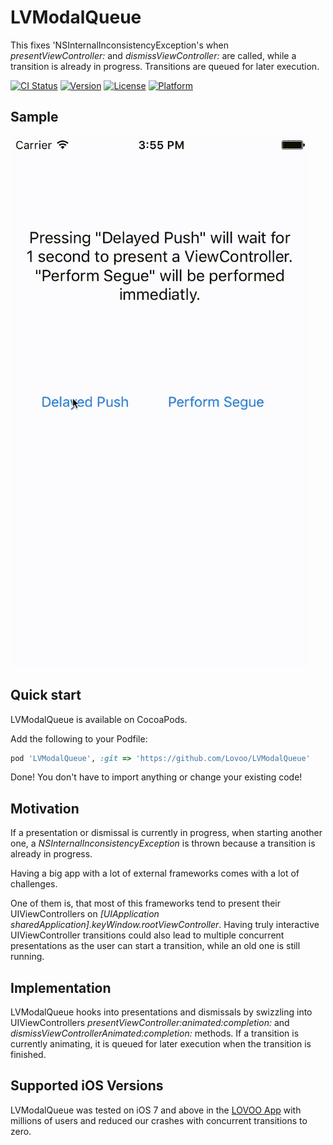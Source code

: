 # LVModalQueue

This fixes 'NSInternalInconsistencyException's when _presentViewController:_ and _dismissViewController:_ are called, while a transition is already in progress. Transitions are queued for later execution.

[![CI Status](http://img.shields.io/travis/Lovoo/LVModalQueue.svg?style=flat)](https://travis-ci.org/Lovoo/LVModalQueue/)
[![Version](https://img.shields.io/cocoapods/v/LVModalQueue.svg?style=flat)](http://cocoapods.org/pods/LVModalQueue)
[![License](https://img.shields.io/cocoapods/l/LVModalQueue.svg?style=flat)](http://cocoapods.org/pods/LVModalQueue)
[![Platform](https://img.shields.io/cocoapods/p/LVModalQueue.svg?style=flat)](http://cocoapods.org/pods/LVModalQueue)

## Sample

![Sample image](Example/example.gif "Sample")

## Quick start

LVModalQueue is available on CocoaPods.

Add the following to your Podfile:
```ruby
pod 'LVModalQueue', :git => 'https://github.com/Lovoo/LVModalQueue'
```
Done! You don't have to import anything or change your existing code!

## Motivation

If a presentation or dismissal is currently in progress, when starting another one, a _NSInternalInconsistencyException_ is thrown because a transition is already in progress.

Having a big app with a lot of external frameworks comes with a lot of challenges.

One of them is, that most of this frameworks tend to present their UIViewControllers on _[UIApplication sharedApplication].keyWindow.rootViewController_.
Having truly interactive UIViewController transitions could also lead to multiple concurrent presentations as the user can start a transition, while an old one is still running.

## Implementation

LVModalQueue hooks into presentations and dismissals by swizzling into UIViewControllers _presentViewController:animated:completion:_ and _dismissViewControllerAnimated:completion:_ methods. If a transition is currently animating, it is queued for later execution when the transition is finished.

## Supported iOS Versions

LVModalQueue was tested on iOS 7 and above in the [LOVOO App](http://lovoo.com) with millions of users and reduced our crashes with concurrent transitions to zero.
